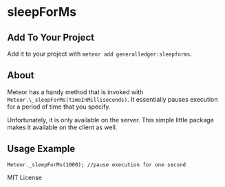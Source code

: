 # sleepForMs

## Add To Your Project
Add it to your project with `meteor add generalledger:sleepforms`.

## About
Meteor has a handy method that is invoked with `Meteor.\_sleepForMs(timeInMilliseconds)`. It essentially pauses execution for a period of time that you specify.

Unfortunately, it is only available on the server.  This simple little package makes it available on the client as well.

## Usage Example
```
Meteor._sleepForMs(1000); //pause execution for one second
```

MIT License
